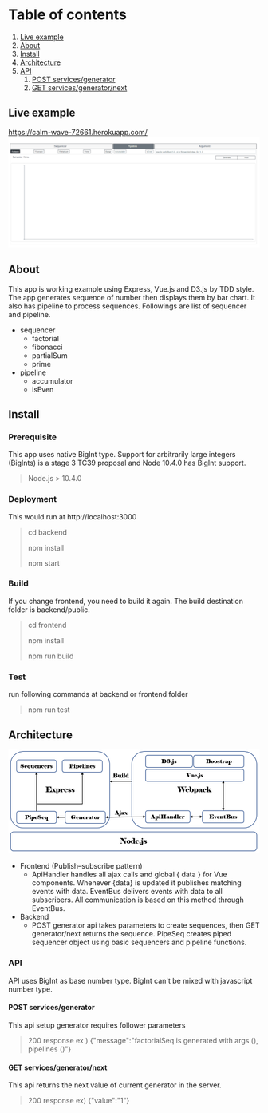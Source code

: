 # Table of contents  
1. [Live example](#Live)
1. [About](#About)
1. [Install](#Install)
1. [Architecture](#Architecture)
1. [API](#API)
    1. [POST services/generator](#post)
    2. [GET services/generator/next](#get)
  
## Live example <a name="Live"></a>
https://calm-wave-72661.herokuapp.com/
![demo.gif](./img/demo.gif)
## About <a name="About"></a>
This app is working example using Express, Vue.js and D3.js by TDD style. The app generates sequence of number 
then displays them by bar chart. It also has pipeline to process sequences. Followings are list of sequencer and pipeline.

- sequencer
  - factorial
  - fibonacci
  - partialSum
  - prime
- pipeline
  - accumulator
  - isEven
    
## Install <a name="Install"></a>
### Prerequisite </a>
This app uses native BigInt type. Support for arbitrarily large integers (BigInts) is a stage 3 TC39 proposal and Node 10.4.0 has BigInt support. 
> Node.js  > 10.4.0
### Deployment
This would run at http://localhost:3000
> cd backend
>
> npm install
>
> npm start

### Build 
If you change frontend, you need to build it again. The build destination folder is backend/public.
> cd frontend
> 
> npm install
>
> npm run build

### Test
run following commands at backend or frontend folder
> npm run test

## Architecture <a name="Architecture"></a>
![Architecture.png](./img/Architecture.png)

- Frontend (Publish–subscribe pattern)
  - ApiHandler handles all ajax calls and global { data } for Vue components. Whenever {data} is updated it publishes
matching events with data. EventBus delivers events with data to all subscribers. 
All communication is based on this method through EventBus.    
- Backend
  - POST generator api takes parameters to create sequences, then GET generator/next returns the sequence. PipeSeq creates piped sequencer object using basic sequencers and pipeline functions.
  

### API <a name="API"></a>
API uses BigInt as base number type. BigInt can't be mixed with javascript number type.
#### POST services/generator <a name="post"></a>
This api setup generator requires follower parameters 
> 200 response ex ) {"message":"factorialSeq is generated with args (), pipelines ()"}

#### GET services/generator/next <a name="get"></a>
This api returns the next value of current generator in the server. 
 > 200 response ex) {"value":"1"}
